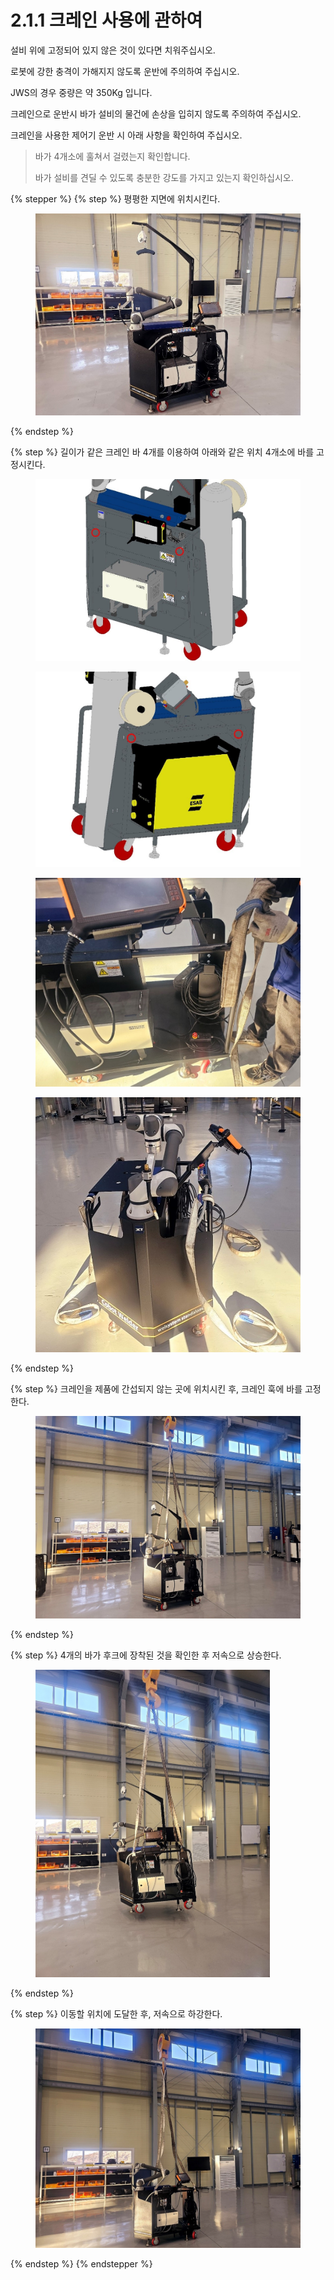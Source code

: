 # 2.1.1 크레인 사용에 관하여

설비 위에 고정되어 있지 않은 것이 있다면 치워주십시오.

로봇에 강한 충격이 가해지지 않도록 운반에 주의하여 주십시오.

JWS의 경우 중량은 약 350Kg 입니다.

크레인으로 운반시 바가 설비의 물건에 손상을 입히지 않도록 주의하여 주십시오.

크레인을 사용한 제어기 운반 시 아래 사항을 확인하여 주십시오.

> 바가 4개소에 훌쳐서 걸렸는지 확인합니다.
>
> 바가 설비를 견딜 수 있도록 충분한 강도를 가지고 있는지 확인하십시오.

{% stepper %}
{% step %}
평평한 지면에 위치시킨다.

<figure><img src="img/section2.1.1_1.jpg" alt="" width="563"><figcaption></figcaption></figure>
{% endstep %}

{% step %}
길이가 같은 크레인 바 4개를 이용하여 아래와 같은 위치 4개소에 바를 고정시킨다.

<div><figure><img src="img/section2.1.1_2.jpg" alt=""><figcaption></figcaption></figure> <figure><img src="img/section2.1.1_3.jpg" alt=""><figcaption></figcaption></figure></div>

<div><figure><img src="img/section2.1.1_4.jpg" alt=""><figcaption></figcaption></figure> <figure><img src="img/section2.1.1_5.jpg" alt=""><figcaption></figcaption></figure></div>
{% endstep %}

{% step %}
크레인을 제품에 간섭되지 않는 곳에 위치시킨 후, 크레인 훅에 바를 고정한다.

<figure><img src="img/section2.1.1_6.jpg" alt="" width="563"><figcaption></figcaption></figure>
{% endstep %}

{% step %}
4개의 바가 후크에 장착된 것을 확인한 후 저속으로 상승한다.

<figure><img src="img/section2.1.1_7.jpg" alt="" width="375"><figcaption></figcaption></figure>
{% endstep %}

{% step %}
이동할 위치에 도달한 후, 저속으로 하강한다.

<figure><img src="img/section2.1.1_8.jpg" alt="" width="563"><figcaption></figcaption></figure>
{% endstep %}
{% endstepper %}
